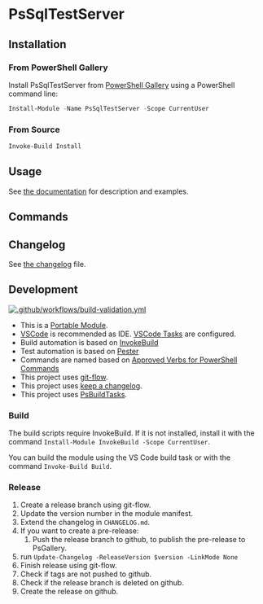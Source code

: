 # PsSqlTestServer

## Installation

### From PowerShell Gallery

Install PsSqlTestServer from [PowerShell Gallery](https://www.powershellgallery.com/packages/PsSqlTestServer) using a PowerShell command line:

```powershell
Install-Module -Name PsSqlTestServer -Scope CurrentUser
```

### From Source

```powershell
Invoke-Build Install
```

## Usage

See [the documentation](./Docs) for description and examples.

## Commands

## Changelog

See [the changelog](./CHANGELOG.md) file.

## Development

[![.github/workflows/build-validation.yml](https://github.com/abbgrade/PsSqlTestServer/actions/workflows/build-validation.yml/badge.svg?branch=develop)](https://github.com/abbgrade/PsSqlTestServer/actions/workflows/build-validation.yml)

- This is a [Portable Module](https://docs.microsoft.com/de-de/powershell/scripting/dev-cross-plat/writing-portable-modules?view=powershell-7).
- [VSCode](https://code.visualstudio.com) is recommended as IDE. [VSCode Tasks](https://code.visualstudio.com/docs/editor/tasks) are configured.
- Build automation is based on [InvokeBuild](https://github.com/nightroman/Invoke-Build)
- Test automation is based on [Pester](https://pester.dev)
- Commands are named based on [Approved Verbs for PowerShell Commands](https://docs.microsoft.com/de-de/powershell/scripting/developer/cmdlet/approved-verbs-for-windows-powershell-commands)
- This project uses [git-flow](https://github.com/nvie/gitflow).
- This project uses [keep a changelog](https://keepachangelog.com/en/1.0.0/).
- This project uses [PsBuildTasks](https://github.com/abbgrade/PsBuildTasks).

### Build

The build scripts require InvokeBuild. If it is not installed, install it with the command `Install-Module InvokeBuild -Scope CurrentUser`.

You can build the module using the VS Code build task or with the command `Invoke-Build Build`.

### Release

1. Create a release branch using git-flow.
2. Update the version number in the module manifest.
3. Extend the changelog in `CHANGELOG.md`.
4. If you want to create a pre-release:
   1. Push the release branch to github, to publish the pre-release to PsGallery.
5. run `Update-Changelog -ReleaseVersion $version -LinkMode None`
6. Finish release using git-flow.
7. Check if tags are not pushed to github.
8. Check if the release branch is deleted on github.
9. Create the release on github.
